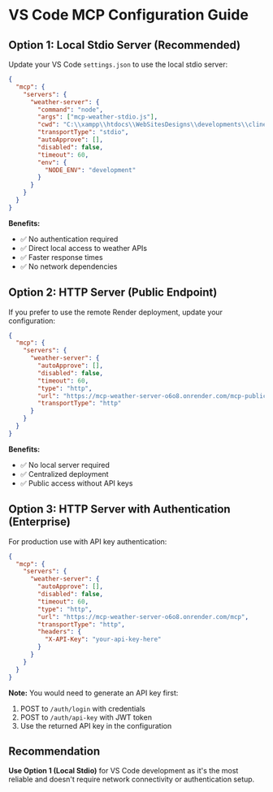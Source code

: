 # VS Code MCP Configuration Guide

## Option 1: Local Stdio Server (Recommended)

Update your VS Code `settings.json` to use the local stdio server:

```json
{
  "mcp": {
    "servers": {
      "weather-server": {
        "command": "node",
        "args": ["mcp-weather-stdio.js"],
        "cwd": "C:\\xampp\\htdocs\\WebSitesDesigns\\developments\\cline-test\\MCP-weather-server",
        "transportType": "stdio",
        "autoApprove": [],
        "disabled": false,
        "timeout": 60,
        "env": {
          "NODE_ENV": "development"
        }
      }
    }
  }
}
```

**Benefits:**

- ✅ No authentication required
- ✅ Direct local access to weather APIs
- ✅ Faster response times
- ✅ No network dependencies

## Option 2: HTTP Server (Public Endpoint)

If you prefer to use the remote Render deployment, update your configuration:

```json
{
  "mcp": {
    "servers": {
      "weather-server": {
        "autoApprove": [],
        "disabled": false,
        "timeout": 60,
        "type": "http",
        "url": "https://mcp-weather-server-o6o8.onrender.com/mcp-public",
        "transportType": "http"
      }
    }
  }
}
```

**Benefits:**

- ✅ No local server required
- ✅ Centralized deployment
- ✅ Public access without API keys

## Option 3: HTTP Server with Authentication (Enterprise)

For production use with API key authentication:

```json
{
  "mcp": {
    "servers": {
      "weather-server": {
        "autoApprove": [],
        "disabled": false,
        "timeout": 60,
        "type": "http",
        "url": "https://mcp-weather-server-o6o8.onrender.com/mcp",
        "transportType": "http",
        "headers": {
          "X-API-Key": "your-api-key-here"
        }
      }
    }
  }
}
```

**Note:** You would need to generate an API key first:

1. POST to `/auth/login` with credentials
2. POST to `/auth/api-key` with JWT token
3. Use the returned API key in the configuration

## Recommendation

**Use Option 1 (Local Stdio)** for VS Code development as it's the most reliable and doesn't require network connectivity or authentication setup.
